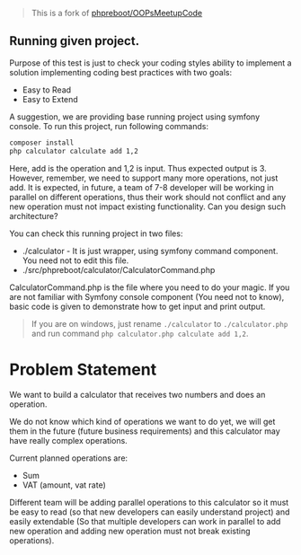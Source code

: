 > This is a fork of  [phpreboot/OOPsMeetupCode](https://github.com/phpreboot/OOPsMeetupCode)
## Running given project.

Purpose of this test is just to check your coding styles ability to implement a solution implementing coding best practices with two goals:

- Easy to Read
- Easy to Extend

A suggestion, we are providing base running project using symfony console. To run this project, run following commands:

```bash
composer install
php calculator calculate add 1,2
```

Here, add is the operation and 1,2 is input. Thus expected output is 3. However, remember, we need to support many more operations, not just add. It is expected, in future, a team of 7-8 developer will be working in parallel on different operations, thus their work should not conflict and any new operation must not impact existing functionality. Can you design such architecture?

You can check this running project in two files:

- ./calculator - It is just wrapper, using symfony command component. You need not to edit this file.
- ./src/phpreboot/calculator/CalculatorCommand.php

CalculatorCommand.php is the file where you need to do your magic. If you are not familiar with Symfony console component (You need not to know), basic code is given to demonstrate how to get input and print output. 

> If you are on windows, just rename `./calculator` to `./calculator.php` and run command `php calculator.php calculate add 1,2`.

# Problem Statement

We want to build a calculator that receives two numbers and does an operation.

We do not know which kind of operations we want to do yet, we will get them in the future (future business requirements) and this calculator may have really complex operations.

Current planned operations are:

- Sum
- VAT (amount, vat rate)

Different team will be adding parallel operations to this calculator so it must be easy to read (so that new developers can easily understand project) and easily extendable (So that multiple developers can work in parallel to add new operation and adding new operation must not break existing operations).
